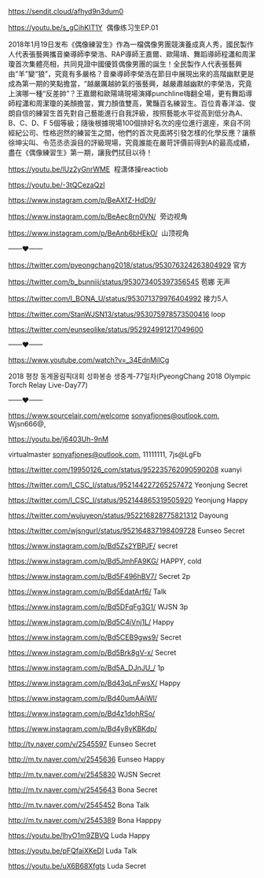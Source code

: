 https://sendit.cloud/afhyd9n3dum0

https://youtu.be/s_gCihKIT1Y  偶像练习生EP.01


2018年1月19日发布《偶像練習生》作為一檔偶像男團競演養成真人秀，國民製作人代表張藝興攜音樂導師李榮浩、RAP導師王嘉爾、歐陽靖、舞蹈導師程瀟和周潔瓊首次集體亮相，共同見證中國優質偶像男團的誕生！全民製作人代表張藝興由“羊”變“狼”，究竟有多嚴格？音樂導師李榮浩在節目中展現出來的高階幽默更是成為第一期的笑點擔當，“越嚴厲越帥氣的張藝興，越嚴肅越幽默的李榮浩，究竟上演哪一種“反差帥”？王嘉爾和歐陽靖現場演繹punchline嗨翻全場，更有舞蹈導師程瀟和周潔瓊的美顏擔當，實力顏值雙高，驚豔百名練習生。百位青春洋溢、俊朗自信的練習生首先對自己藝能進行自我評級，按照藝能水平從高到低分為A、B、C、D、F 5個等級；隨後根據現場100個排好名次的座位進行選座，來自不同經紀公司、性格迥然的練習生之間，他們的首次見面將引發怎樣的化學反應？讓蔡徐坤尖叫、令范丞丞淚目的評級現場，究竟誰能在嚴苛評價前得到A的最高成績，盡在《偶像練習生》第一期，讓我們拭目以待！



https://youtu.be/lUz2yGnrWME  程潇体操reactiob

https://youtu.be/-3tQCezaQzI

https://www.instagram.com/p/BeAXfZ-HdD9/

https://www.instagram.com/p/BeAec8rn0VN/  旁边视角

https://www.instagram.com/p/BeAnb6bHEkO/  山顶视角

——♥——

https://twitter.com/pyeongchang2018/status/953076324263804929 官方

https://twitter.com/b_bunniii/status/953073405397356545 苞娜 无声

https://twitter.com/I_BONA_U/status/953071379976404992 接力5人

https://twitter.com/StanWJSN13/status/953075978573500416  loop

https://twitter.com/eunseolike/status/952924991217049600

——♥——

https://www.youtube.com/watch?v=_34EdnMiICg

2018 평창 동계올림픽대회 성화봉송 생중계-77일차(PyeongChang 2018 Olympic Torch Relay Live-Day77)

——♥——

https://www.sourcelair.com/welcome
sonyafjones@outlook.com, Wjsn666@, 

https://youtu.be/j6403Uh-9nM

virtualmaster
sonyafjones@outlook.com, 11111111, 7js@LgFb

https://twitter.com/19950126_com/status/952235762090590208 xuanyi

https://twitter.com/I_CSC_I/status/952144227265257472 Yeonjung Secret

https://twitter.com/I_CSC_I/status/952144865319505920 Yeonjung Happy

https://twitter.com/wujuyeon/status/952216828775821312 Dayoung

https://twitter.com/wjsngurl/status/952164837198409728  Eunseo Secret

https://www.instagram.com/p/Bd5Zs2YBPJF/ secret

https://www.instagram.com/p/Bd5JmhFA9KG/ HAPPY, cold

https://www.instagram.com/p/Bd5F496hBV7/  Secret 2p

https://www.instagram.com/p/Bd5EdatArf6/  Talk

https://www.instagram.com/p/Bd5DFqFg3G1/ WJSN 3p

https://www.instagram.com/p/Bd5C4iVnj1L/ Happy

https://www.instagram.com/p/Bd5CEB9gws9/ Secret

https://www.instagram.com/p/Bd5Brk8gV-x/ Secret

https://www.instagram.com/p/Bd5A_DJnJU_/ 1p

https://www.instagram.com/p/Bd43qLnFwsX/  Happy

https://www.instagram.com/p/Bd40umAAiWl/

https://www.instagram.com/p/Bd4z1dohRSo/

https://www.instagram.com/p/Bd4y8yKBKdp/


http://tv.naver.com/v/2545597 Eunseo Secret

http://m.tv.naver.com/v/2545636 Eunseo Happy

http://m.tv.naver.com/v/2545830 WJSN Secret

http://m.tv.naver.com/v/2545643 Bona Secret

http://m.tv.naver.com/v/2545452 Bona Talk

http://m.tv.naver.com/v/2545389 Bona Happpy


https://youtu.be/lhyO1m9ZBVQ Luda Happy

https://youtu.be/pFQfaiXKeDI Luda Talk

https://youtu.be/uX6B68Xfgts Luda Secret
